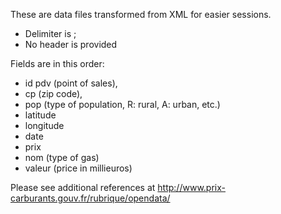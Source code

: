 These are data files transformed from XML for easier sessions.
* Delimiter is ;
* No header is provided

Fields are in this order:
- id pdv (point of sales),
- cp (zip code),
- pop (type of population, R: rural, A: urban, etc.)
- latitude
- longitude
- date
- prix
- nom (type of gas)
- valeur (price in millieuros)


Please see additional references at http://www.prix-carburants.gouv.fr/rubrique/opendata/

